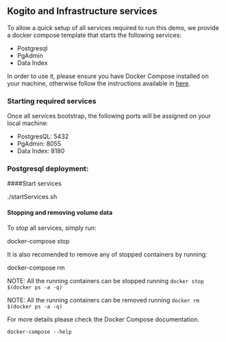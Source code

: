 ## Kogito and Infrastructure services

To allow a quick setup of all services required to run this demo, we provide a docker compose template that starts the following services:
- Postgresql
- PgAdmin
- Data Index

In order to use it, please ensure you have Docker Compose installed on your machine, otherwise follow the instructions available
in [here](https://docs.docker.com/compose/install/).

### Starting required services

Once all services bootstrap, the following ports will be assigned on your local machine:
- PostgresQL: 5432  
- PgAdmin: 8055 
- Data Index: 8180

### Postgresql deployment:

####Start services

./startServices.sh 

#### Stopping and removing volume data

To stop all services, simply run:

docker-compose stop

It is also recomended to remove any of stopped containers by running:

docker-compose rm

NOTE: All the running containers can be stopped running `docker stop  $(docker ps -a -q)`

NOTE: All the running containers can be removed running `docker rm  $(docker ps -a -q)`

For more details please check the Docker Compose documentation.

    docker-compose --help

